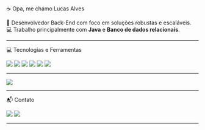 :coffee: Opa, me chamo Lucas Alves

🎯 Desenvolvedor Back-End com foco em soluções robustas e escaláveis.  
💻 Trabalho principalmente com **Java** e **Banco de dados relacionais**.

---

:computer: Tecnologias e Ferramentas

<div>
  <img src="https://img.shields.io/badge/java-%23ED8B00.svg?style=for-the-badge&logo=openjdk&logoColor=white"/>
  <img src="https://img.shields.io/badge/python-3670A0?style=for-the-badge&logo=python&logoColor=ffdd54"/>
  <img src="https://img.shields.io/badge/MySQL-00000F?style=for-the-badge&logo=mysql&logoColor=white"/>
  <img src="https://img.shields.io/badge/PostgreSQL-000?style=for-the-badge&logo=postgresql"/>
  <img src="https://img.shields.io/badge/html5-%23E34F26.svg?style=for-the-badge&logo=html5&logoColor=white"/>
   <img src="https://img.shields.io/badge/css3-%231572B6.svg?style=for-the-badge&logo=css3&logoColor=white"/>
</div>

---
<div>

  
![](https://github-readme-stats.vercel.app/api/top-langs/?username=tluccas&hide=html&layout=compact&theme=default)

---
</div>


:mailbox_with_mail: Contato

<div>
  <a href="https://www.linkedin.com/in/lucasalvesz/"><img src="https://img.shields.io/badge/LinkedIn-0077B5?style=for-the-badge&logo=linkedin&logoColor=white"></a>
  <a href= "mailto:lucas1901alves@gmail.com"><img src= "https://img.shields.io/badge/Gmail-333333?style=for-the-badge&logo=gmail&logoColor=red"></a>
</div> 

---

